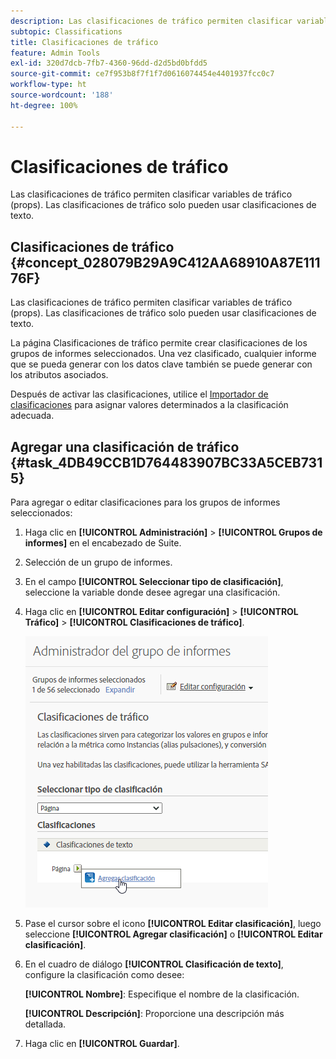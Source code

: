 ```yaml
---
description: Las clasificaciones de tráfico permiten clasificar variables de tráfico (props). Las clasificaciones de tráfico solo pueden usar clasificaciones de texto.
subtopic: Classifications
title: Clasificaciones de tráfico
feature: Admin Tools
exl-id: 320d7dcb-7fb7-4360-96dd-d2d5bd0bfdd5
source-git-commit: ce7f953b8f7f1f7d0616074454e4401937fcc0c7
workflow-type: ht
source-wordcount: '188'
ht-degree: 100%

---
```


# Clasificaciones de tráfico

Las clasificaciones de tráfico permiten clasificar variables de tráfico (props). Las clasificaciones de tráfico solo pueden usar clasificaciones de texto.

## Clasificaciones de tráfico {#concept_028079B29A9C412AA68910A87E11176F}

Las clasificaciones de tráfico permiten clasificar variables de tráfico (props). Las clasificaciones de tráfico solo pueden usar clasificaciones de texto.

La página Clasificaciones de tráfico permite crear clasificaciones de los grupos de informes seleccionados. Una vez clasificado, cualquier informe que se pueda generar con los datos clave también se puede generar con los atributos asociados.

Después de activar las clasificaciones, utilice el [Importador de clasificaciones](/help/components/classifications/importer/c-working-with-saint.md) para asignar valores determinados a la clasificación adecuada.

## Agregar una clasificación de tráfico {#task_4DB49CCB1D764483907BC33A5CEB7315}

<!-- 

t_classification_add_traffic.xml

 -->

Para agregar o editar clasificaciones para los grupos de informes seleccionados:

1. Haga clic en **[!UICONTROL Administración]** > **[!UICONTROL Grupos de informes]** en el encabezado de Suite.
1. Selección de un grupo de informes.
1. En el campo **[!UICONTROL Seleccionar tipo de clasificación]**, seleccione la variable donde desee agregar una clasificación.
1. Haga clic en **[!UICONTROL Editar configuración]** > **[!UICONTROL Tráfico]** > **[!UICONTROL Clasificaciones de tráfico]**.

   ![Información sobre los pasos](/help/admin/admin/assets/traffic-classification.png)

1. Pase el cursor sobre el icono **[!UICONTROL Editar clasificación]**, luego seleccione **[!UICONTROL Agregar clasificación]** o **[!UICONTROL Editar clasificación]**.
1. En el cuadro de diálogo **[!UICONTROL Clasificación de texto]**, configure la clasificación como desee:

   **[!UICONTROL Nombre]**: Especifique el nombre de la clasificación.

   **[!UICONTROL Descripción]**: Proporcione una descripción más detallada.
1. Haga clic en **[!UICONTROL Guardar]**.
